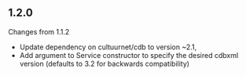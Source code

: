 ## 1.2.0

Changes from 1.1.2

- Update dependency on cultuurnet/cdb to version ~2.1,
- Add argument to Service constructor to specify the desired cdbxml version
  (defaults to 3.2 for backwards compatibility)

